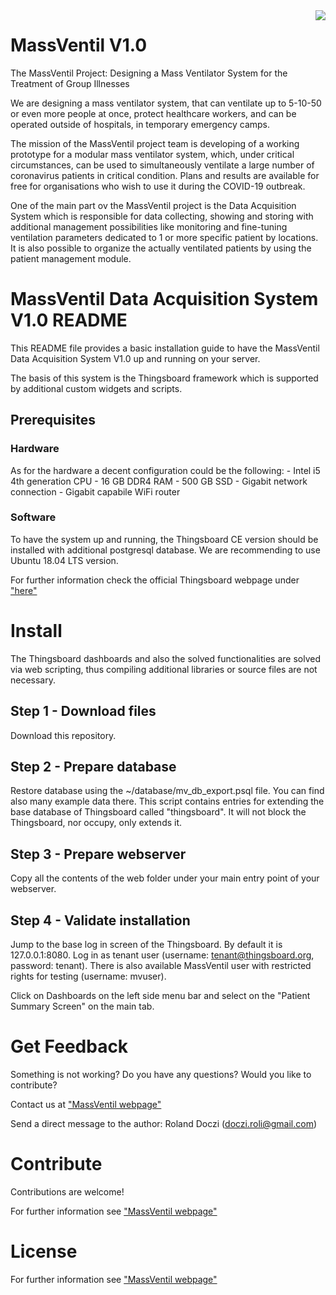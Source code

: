 <img src="http://massventil.org/wp-content/uploads/2020/04/cropped-240x240_transparent.png" align="right" />

# MassVentil V1.0

The MassVentil Project: Designing a Mass Ventilator System for the Treatment of Group Illnesses

We are designing a mass ventilator system, that can ventilate up to 5-10-50 or even more people at once, protect healthcare workers, and can be operated outside of hospitals, in temporary emergency camps.

The mission of the MassVentil project team is developing of a working prototype for a modular mass ventilator system, which, under critical circumstances, can be used to simultaneously ventilate a large number of coronavirus patients in critical condition. Plans and results are available for free for organisations who wish to use it during the COVID-19 outbreak.

One of the main part ov the MassVentil project is the Data Acquisition System which is responsible for data collecting, showing and storing with additional management possibilities like monitoring and fine-tuning ventilation parameters dedicated to 1 or more specific patient by locations. It is also possible to organize the actually ventilated patients by using the patient management module.

# MassVentil Data Acquisition System V1.0 README

This README file provides a basic installation guide to have the MassVentil Data Acquisition System V1.0 up and running on your server.

The basis of this system is the Thingsboard framework which is supported by additional custom widgets and scripts.

## Prerequisites

### Hardware

As for the hardware a decent configuration could be the following:
	- Intel i5 4th generation CPU
	- 16 GB DDR4 RAM
	- 500 GB SSD
	- Gigabit network connection
	- Gigabit capabile WiFi router

### Software

To have the system up and running, the Thingsboard CE version should be installed with additional postgresql database. We are recommending to use Ubuntu 18.04 LTS version.

For further information check the official Thingsboard webpage under ["here"](https://thingsboard.io/docs/user-guide/install/ubuntu/)

# Install

The Thingsboard dashboards and also the solved functionalities are solved via web scripting, thus compiling additional libraries or source files are not necessary.

## Step 1 - Download files

Download this repository.

## Step 2 - Prepare database

Restore database using the ~/database/mv_db_export.psql file. You can find also many example data there. This script contains entries for extending the base database of Thingsboard called "thingsboard". It will not block the Thingsboard, nor occupy, only extends it.

## Step 3 - Prepare webserver

Copy all the contents of the web folder under your main entry point of your webserver.

## Step 4 - Validate installation

Jump to the base log in screen of the Thingsboard. By default it is 127.0.0.1:8080. Log in as tenant user (username: tenant@thingsboard.org, password: tenant). There is also available MassVentil user with restricted rights for testing (username: mvuser).

Click on Dashboards on the left side menu bar and select on the "Patient Summary Screen" on the main tab.

# Get Feedback

Something is not working? Do you have any questions? Would you like to contribute?

Contact us at ["MassVentil webpage"](http://www.massventil.org) 

Send a direct message to the author: Roland Doczi (doczi.roli@gmail.com)

# Contribute

Contributions are welcome!

For further information see ["MassVentil webpage"](http://www.massventil.org)

# License

For further information see ["MassVentil webpage"](http://www.massventil.org) 